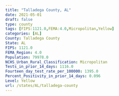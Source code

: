 ```yaml
---
title: "Talladega County, AL"
date: 2021-05-01
draft: false
type: county
tags: [FIPS:1121.0,FEMA:4.0,Micropolitan,Yellow]
categories: [AL]
County: Talladega County
State: AL
FIPS: 1121.0
FEMA_Region: 4.0
Population: 79978.0
NCHS_Urban_Rural_Classification: Micropolitan
Tests_in_prior_14_days: 1116.0
Fourteen_day_test_rate_per_100000: 1395.0
Percent_Positivity_in_prior_14_days: 0.096
Level: Yellow
url: /states/AL/talladega-county
---
```



